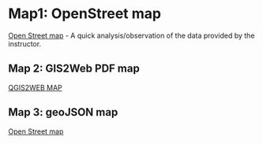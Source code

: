 # Map1: OpenStreet map

[Open Street map](osm) - A quick analysis/observation of the data provided by the instructor.

## Map 2: GIS2Web PDF map
[QGIS2WEB MAP](qgis2web/index)

## Map 3: geoJSON map
[Open Street map](Assignment3a)
